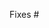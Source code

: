 <!-- 0. 🎉 Thank you for submitting a PR! -->

<!-- 1. Does this close any open issues? Please list them below. -->

<!-- Keep in mind that new features have a better chance of being merged fast if
they were first discussed and designed with the maintainers. If there is no
corresponding issue, please consider opening one for discussion first! -->

Fixes #

<!-- 2. Describe the changes introduced in this pull request. -->
<!--    Include any context necessary for understanding the PR's purpose. -->

<!-- 3. Before submitting, please make sure that you have:
  - reviewed the OpenZeppelin Contributor Guidelines
    (https://github.com/OpenZeppelin/openzeppelin-solidity/blob/master/CONTRIBUTING.md),
  - added tests where applicable to test new functionality,
  - made sure that your contracts are well-documented,
  - run the JS/Solidity linters and fixed any issues (`npm run lint:fix`), and
  - updated the changelog, if applicable.
-->
